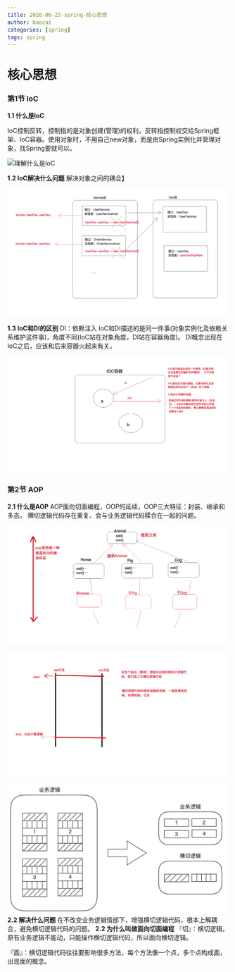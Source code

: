 ```yaml
---
title: 2020-06-23-spring-核心思想
author: baocai
categories: [spring]
tags: spring
---
```



# 核心思想

### 第1节 IoC

 

 **1.1 什么是IoC**

IoC控制反转，控制指的是对象创建(管理)的权利，反转指控制权交给Spring框架、IoC容器。使用对象时，不用自己new对象，而是由Spring实例化并管理对象，找Spring要就可以。

![理解什么是IoC](src="assets/images/ioc_aop/理解什么是IoC.png")

**1.2 IoC解决什么问题**
解决对象之间的耦合】

![IoC解决对象耦合问题](./images/IoC解决对象耦合问题.png)

**1.3 IoC和DI的区别**
DI：依赖注入
IoC和DI描述的是同一件事(对象实例化及依赖关系维护这件事)，角度不同(IoC站在对象角度，DI站在容器角度)。
DI概念出现在IoC之后，应该和后来容器火起来有关。

![IoC和DI的区别](./images/IoC和DI的区别.png)


### 第2节 AOP

**2.1 什么是AOP**
AOP面向切面编程，OOP的延续，OOP三大特征：封装、继承和多态。
横切逻辑代码存在重复、会与业务逻辑代码糅合在一起的问题。

![OOP垂直纵向继承体系](./images/OOP纵向继承体系_1.png)

![AOP解决横切逻辑代码](./images/横切逻辑代码.png)

![AOP横切代码分离](./images/横切代码分离.png)
**2.2 解决什么问题**
在不改变业务逻辑情部下，增强横切逻辑代码，根本上解耦合，避免横切逻辑代码的问题。
**2.2 为什么叫做面向切面编程**
『切』：横切逻辑，原有业务逻辑不能动，只能操作横切逻辑代码，所以面向横切逻辑。

『面』：横切逻辑代码往往要影响很多方法，每个方法像一个点，多个点构成面，出现面的概念。